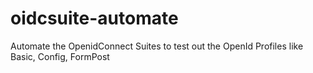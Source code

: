 # oidcsuite-automate
Automate the OpenidConnect Suites to test out the OpenId Profiles like Basic, Config, FormPost

